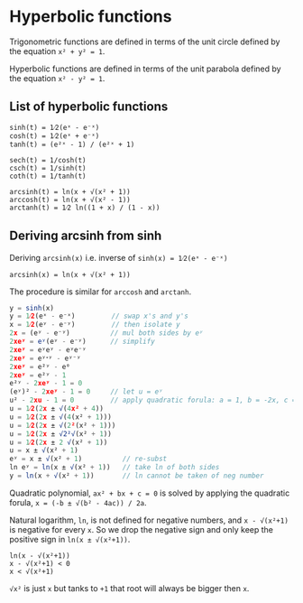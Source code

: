 # Hyperbolic functions

Trigonometric functions are defined in terms of the unit circle defined by the equation `x² + y² = 1`.

Hyperbolic functions are defined in terms of the unit parabola defined by the equation `x² - y² = 1`.

## List of hyperbolic functions

```
sinh(t) = 1⁄2(eˣ - e⁻ˣ)
cosh(t) = 1⁄2(eˣ + e⁻ˣ)
tanh(t) = (e²ˣ - 1) / (e²ˣ + 1)

sech(t) = 1/cosh(t)
csch(t) = 1/sinh(t)
coth(t) = 1/tanh(t)

arcsinh(t) = ln(x + √(x² + 1))
arccosh(t) = ln(x + √(x² - 1))
arctanh(t) = 1⁄2 ln((1 + x) / (1 - x))
```

## Deriving arcsinh from sinh

Deriving `arcsinh(x)` i.e. inverse of `sinh(x) = 1⁄2(eˣ - e⁻ˣ)`

    arcsinh(x) = ln(x + √(x² + 1))

The procedure is similar for `arccosh` and `arctanh`.

```js
y = sinh(x)
y = 1⁄2(eˣ - e⁻ˣ)         // swap x's and y's
x = 1⁄2(eʸ - e⁻ʸ)         // then isolate y
2x = (eʸ - e⁻ʸ)          // mul both sides by eʸ
2xeʸ = eʸ(eʸ - e⁻ʸ)      // simplify
2xeʸ = eʸeʸ - eʸe⁻ʸ
2xeʸ = eʸᐩʸ - eʸ⁻ʸ
2xeʸ = e²ʸ - e⁰
2xeʸ = e²ʸ - 1
e²ʸ - 2xeʸ - 1 = 0
(eʸ)² - 2xeʸ - 1 = 0     // let u = eʸ
u² - 2xu - 1 = 0         // apply quadratic forula: a = 1, b = -2x, c = -1
u = 1⁄2(2x ± √(4x² + 4))
u = 1⁄2(2x ± √(4(x² + 1)))
u = 1⁄2(2x ± √(2²(x² + 1)))
u = 1⁄2(2x ± √2²√(x² + 1))
u = 1⁄2(2x ± 2 √(x² + 1))
u = x ± √(x² + 1)
eʸ = x ± √(x² + 1)          // re-subst
ln eʸ = ln(x ± √(x² + 1))   // take ln of both sides
y = ln(x + √(x² + 1))       // ln cannot be taken of neg number
```

Quadratic polynomial, `ax² + bx + c = 0` is solved by applying the quadratic forula, `x = (-b ± √(b² - 4ac)) / 2a`.

Natural logarithm, `ln`, is not defined for negative numbers, and `x - √(x²+1)` is negative for every `x`. So we drop the negative sign and only keep the positive sign in `ln(x ± √(x²+1))`. 

```
ln(x - √(x²+1))
x - √(x²+1) < 0
x < √(x²+1)
```

`√x²` is just `x` but tanks to `+1` that root will always be bigger then `x`.
